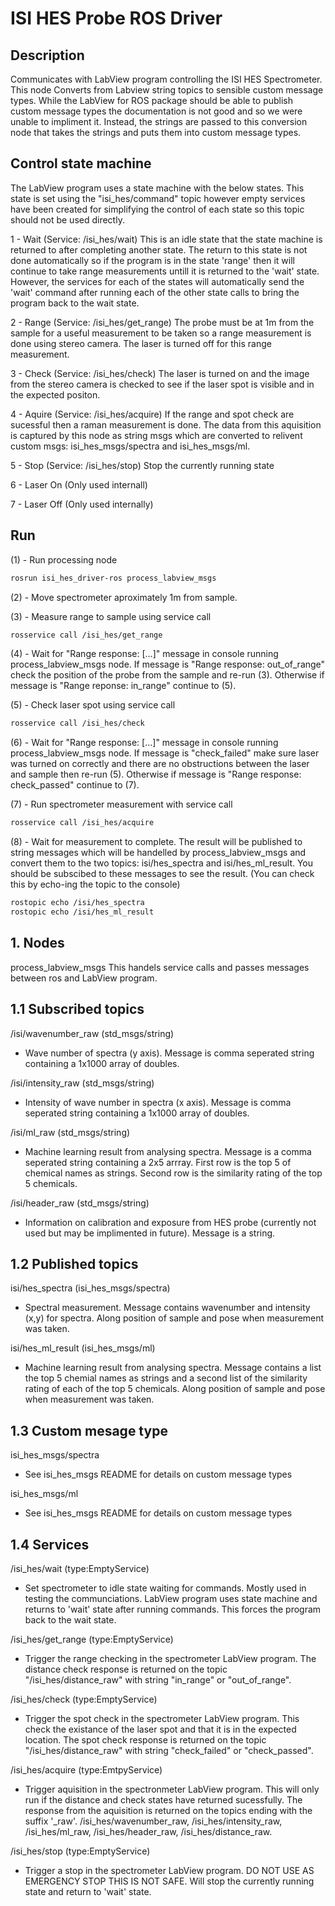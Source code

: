 # ISI HES Probe ROS Driver

## Description
Communicates with LabView program controlling the ISI HES Spectrometer. This node Converts from Labview string topics to sensible custom message types.
While the LabView for ROS package should be able to publish custom message types the documentation is not good and so we were unable to impliment it. Instead, the strings are passed to this conversion node that takes the strings and puts them into custom message types.

## Control state machine
The LabView program uses a state machine with the below states. This state is set using the "isi_hes/command" topic however empty services have been created for simplifying the control of each state so this topic should not be used directly. 

1 - Wait (Service: /isi_hes/wait)
This is an idle state that the state machine is returned to after completing another state. The return to this state is not done automatically so if the program is in the state 'range' then it will continue to take range measurements untill it is returned to the 'wait' state. However, the services for each of the states will automatically send the 'wait' command after running each of the other state calls to bring the program back to the wait state. 

2 - Range (Service: /isi_hes/get_range)
The probe must be at 1m from the sample for a useful measurement to be taken so a range measurement is done using stereo camera. The laser is turned off for this range measurement. 

3 - Check (Service: /isi_hes/check)
The laser is turned on and the image from the stereo camera is checked to see if the laser spot is visible and in the expected positon.

4 - Aquire (Service: /isi_hes/acquire)
If the range and spot check are sucessful then a raman measurement is done. The data from this aquisition is captured by this node as string msgs which are converted to relivent custom msgs: isi_hes_msgs/spectra and isi_hes_msgs/ml. 

5 - Stop (Service: /isi_hes/stop)
Stop the currently running state

6 - Laser On (Only used internall)

7 - Laser Off (Only used internally)

## Run

(1) - Run processing node
```bash
rosrun isi_hes_driver-ros process_labview_msgs
```

(2) - Move spectrometer aproximately 1m from sample.

(3) - Measure range to sample using service call
```bash
rosservice call /isi_hes/get_range
```

(4) - Wait for "Range response: [...]" message in console running process_labview_msgs node. If message is "Range response: out_of_range" check the position of the probe from the sample and re-run (3). Otherwise if message is "Range reponse: in_range" continue to (5).

(5) - Check laser spot using service call
```bash
rosservice call /isi_hes/check
```

(6) - Wait for "Range response: [...]" message in console running process_labview_msgs node. If message is "check_failed" make sure laser was turned on correctly and there are no obstructions between the laser and sample then re-run (5). Otherwise if message is "Range response: check_passed" continue to (7).

(7) - Run spectrometer measurement with service call
```bash
rosservice call /isi_hes/acquire
```

(8) - Wait for measurement to complete. The result will be published to string messages which will be handelled by process_labview_msgs and convert them to the two topics: isi/hes_spectra and isi/hes_ml_result. You should be subscibed to these messages to see the result. (You can check this by echo-ing the topic to the console)
```bash
rostopic echo /isi/hes_spectra
rostopic echo /isi/hes_ml_result
```


## 1. Nodes

process_labview_msgs
This handels service calls and passes messages between ros and LabView program. 

## 1.1 Subscribed topics

/isi/wavenumber_raw (std_msgs/string)

- Wave number of spectra (y axis). Message is comma seperated string containing a 1x1000 array of doubles.

/isi/intensity_raw (std_msgs/string)

- Intensity of wave number in spectra (x axis). Message is comma seperated string containing a 1x1000 array of doubles.

/isi/ml_raw (std_msgs/string)

- Machine learning result from analysing spectra. Message is a comma seperated string containing a 2x5 arrray. First row is the top 5 of chemical names as strings. Second row is the similarity rating of the top 5 chemicals.

/isi/header_raw (std_msgs/string)

- Information on calibration and exposure from HES probe (currently not used but may be implimented in future). Message is a string.

## 1.2 Published topics

isi/hes_spectra (isi_hes_msgs/spectra)

- Spectral measurement. Message contains wavenumber and intensity (x,y) for spectra. Along position of sample and pose when measurement was taken. 

isi/hes_ml_result (isi_hes_msgs/ml)

- Machine learning result from analysing spectra. Message contains a list the top 5 chemial names as strings and a second list of the similarity rating of each of the top 5 chemicals. Along position of sample and pose when measurement was taken. 

## 1.3 Custom mesage type

isi_hes_msgs/spectra

- See isi_hes_msgs README for details on custom message types

isi_hes_msgs/ml

- See isi_hes_msgs README for details on custom message types

## 1.4 Services

/isi_hes/wait (type:EmptyService)

- Set spectrometer to idle state waiting for commands. Mostly used in testing the communciations. LabView program uses state machine and returns to 'wait' state after running commands. This forces the program back to the wait state. 

/isi_hes/get_range (type:EmptyService)

- Trigger the range checking in the spectrometer LabView program. The distance check response is returned on the topic "/isi_hes/distance_raw" with string "in_range" or "out_of_range". 

/isi_hes/check (type:EmptyService)

- Trigger the spot check in the spectrometer LabView program. This check the existance of the laser spot and that it is in the expected location. The spot check response is returned on the topic "/isi_hes/distance_raw" with string "check_failed" or "check_passed". 

/isi_hes/acquire (type:EmtpyService)

- Trigger aquisition in the spectronmeter LabView program. This will only run if the distance and check states have returned sucessfully. The response from the aquisition is returned on the topics ending with the suffix '_raw'. /isi_hes/wavenumber_raw, /isi_hes/intensity_raw, /isi_hes/ml_raw, /isi_hes/header_raw, /isi_hes/distance_raw. 

/isi_hes/stop (type:EmptyService)

- Trigger a stop in the spectrometer LabView program. DO NOT USE AS EMERGENCY STOP THIS IS NOT SAFE. Will stop the currently running state and return to 'wait' state. 
